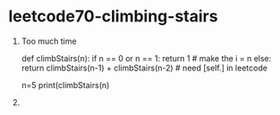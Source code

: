 # leetcode70-climbing-stairs

1) Too much time

      def climbStairs(n):
          if n == 0 or n == 1:
              return 1 
              # make the i = n 
          else:
              return climbStairs(n-1) + climbStairs(n-2)
              # need [self.] in leetcode 

      n=5
      print(climbStairs(n)
      
  2)     
